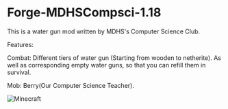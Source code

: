 # Forge-MDHSCompsci-1.18

This is a water gun mod written by MDHS's Computer Science Club. 

Features:

Combat: Different tiers of water gun (Starting from wooden to netherite). As well as corresponding empty water guns, so that you can refill them in survival. 

Mob: Berry(Our Computer Science Teacher). 

![Minecraft](https://github.com/MDHSCompSci/Forge-MDHSCompsci-1.18/assets/92317787/9783135f-c9d8-4b00-a4b3-97653b752c2e)
